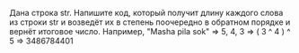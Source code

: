 Дана строка str. Напишите код, который получит длину каждого слова из строки str и возведёт их в степень поочередно в обратном порядке и вернёт итоговое число.
Например, "Masha pila sok" => 5, 4, 3 => ( 3 ^ 4 ) ^ 5 => 3486784401